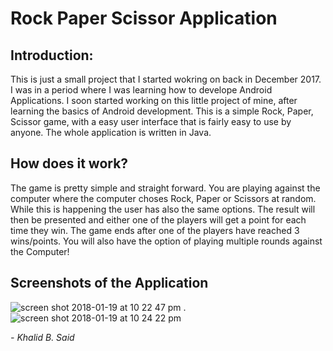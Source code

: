 # Rock Paper Scissor Application 

## Introduction: 

This is just a small project that I started wokring on back in December 2017. I was in a period where I was
learning how to develope Android Applications. I soon started working on this little project of mine, after learning the basics of Android development. This is a simple Rock, Paper, Scissor game, with a easy user interface that is fairly easy to use by anyone. The whole application is written in Java. 

## How does it work? 

The game is pretty simple and straight forward. You are playing against 
the computer where the computer choses Rock, Paper or Scissors at random. 
While this is happening the user has also the same options. The result will then be presented
and either one of the players will get a point for each time they win. 
The game ends after one of the players have reached 3 wins/points. You will also have the option
of playing multiple rounds against the Computer! 



## Screenshots of the Application 
![screen shot 2018-01-19 at 10 22 47 pm](https://user-images.githubusercontent.com/11196323/35172303-5e4940b0-fd67-11e7-8bb7-a867aa1d4ba6.png) .  ![screen shot 2018-01-19 at 10 24 22 pm](https://user-images.githubusercontent.com/11196323/35172383-bdb1dc88-fd67-11e7-8993-6ef120178ea5.png)




*- Khalid B. Said*
